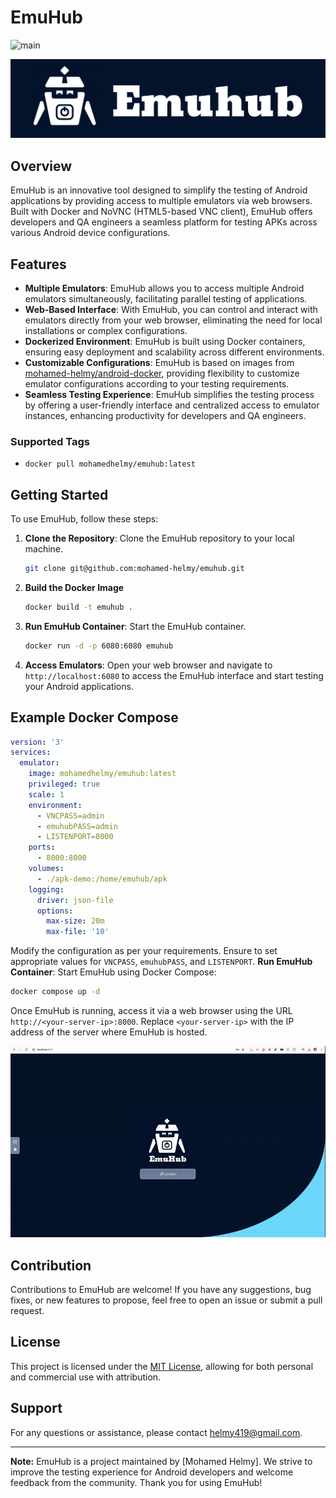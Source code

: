 # EmuHub

![main](https://github.com/mohamed-helmy/emuhub/actions/workflows/docker-image.yml/badge.svg)


<p align="center">
  <img id="header" src="./images/logo.png" />
</p>

## Overview
EmuHub is an innovative tool designed to simplify the testing of Android applications by providing access to multiple emulators via web browsers. Built with Docker and NoVNC (HTML5-based VNC client), EmuHub offers developers and QA engineers a seamless platform for testing APKs across various Android device configurations.

## Features
- **Multiple Emulators**: EmuHub allows you to access multiple Android emulators simultaneously, facilitating parallel testing of applications.
- **Web-Based Interface**: With EmuHub, you can control and interact with emulators directly from your web browser, eliminating the need for local installations or complex configurations.
- **Dockerized Environment**: EmuHub is built using Docker containers, ensuring easy deployment and scalability across different environments.
- **Customizable Configurations**: EmuHub is based on images from [mohamed-helmy/android-docker](https://github.com/mohamed-helmy/android-docker), providing flexibility to customize emulator configurations according to your testing requirements.
- **Seamless Testing Experience**: EmuHub simplifies the testing process by offering a user-friendly interface and centralized access to emulator instances, enhancing productivity for developers and QA engineers.
### Supported Tags
- `docker pull mohamedhelmy/emuhub:latest`

## Getting Started
To use EmuHub, follow these steps:

1. **Clone the Repository**: Clone the EmuHub repository to your local machine.

    ```bash
    git clone git@github.com:mohamed-helmy/emuhub.git
    ```

2. **Build the Docker Image**
    ```bash
    docker build -t emuhub .
    ```

3. **Run EmuHub Container**: Start the EmuHub container.

    ```bash
    docker run -d -p 6080:6080 emuhub
    ```
4. **Access Emulators**: Open your web browser and navigate to `http://localhost:6080` to access the EmuHub interface and start testing your Android applications.
## Example Docker Compose
```yaml
version: '3'
services:
  emulator:
    image: mohamedhelmy/emuhub:latest
    privileged: true
    scale: 1
    environment:
      - VNCPASS=admin
      - emuhubPASS=admin
      - LISTENPORT=8000
    ports:
      - 8000:8000
    volumes:
      - ./apk-demo:/home/emuhub/apk
    logging:
      driver: json-file
      options:
        max-size: 20m
        max-file: '10'
```

 Modify the configuration as per your requirements. Ensure to set appropriate values for `VNCPASS`, `emuhubPASS`, and `LISTENPORT`.
**Run EmuHub Container**:
		Start EmuHub using Docker Compose:
```bash
docker compose up -d
```
Once EmuHub is running, access it via a web browser using the URL `http://<your-server-ip>:8000`. Replace `<your-server-ip>` with the IP address of the server where EmuHub is hosted.
<p align="center">
  <img id="demo" src="./images/demo.gif" />
</p>

## Contribution
Contributions to EmuHub are welcome! If you have any suggestions, bug fixes, or new features to propose, feel free to open an issue or submit a pull request.

## License
This project is licensed under the [MIT License](LICENSE), allowing for both personal and commercial use with attribution.

## Support
For any questions or assistance, please contact [helmy419@gmail.com](mailto:helmy419@gmail.com).

---

**Note:** EmuHub is a project maintained by [Mohamed Helmy]. We strive to improve the testing experience for Android developers and welcome feedback from the community. Thank you for using EmuHub!
